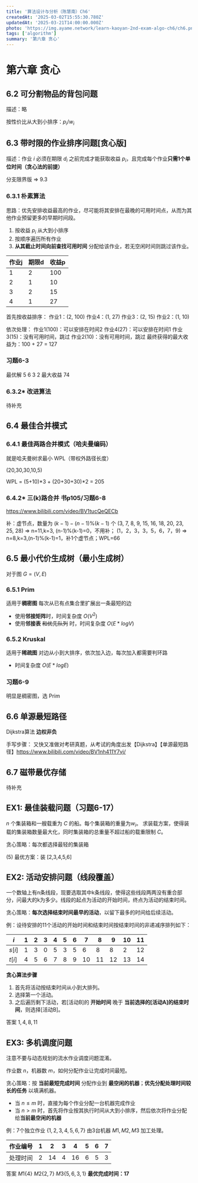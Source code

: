 ```yaml
---
title: '算法设计与分析（陈慧南）Ch6'
createdAt: '2025-03-02T15:55:30.780Z'
updatedAt: '2025-03-21T14:00:00.000Z'
photo: 'https://img.ayame.network/learn-kaoyan-2nd-exam-algo-ch6/ch6.png'
tags: ['algorithm']
summary: '第六章 贪心'
---
```


# 第六章 贪心

## 6.2 可分割物品的背包问题

描述：略

按性价比从大到小排序：$p_i/w_i$

## 6.3 带时限的作业排序问题[贪心版]

描述：作业 $i$ 必须在期限 $d_i$ 之前完成才能获取收益 $p_i$，且完成每个作业**只需1个单位时间（贪心法的前提）**

分支限界版 => 9.3

### 6.3.1 朴素算法
思路：优先安排收益最高的作业，尽可能将其安排在最晚的可用时间点，从而为其他作业预留更多的早期时间段。

1. 按收益 $p_i$ 从大到小排序
2. 按顺序遍历所有作业
3. **从其截止时间向前查找可用时间** 分配给该作业，若无空闲时间则跳过该作业。

| 作业j | 期限d | 收益p |
|-------|-------|-------|
| 1     | 2     | 100   |
| 2     | 1     | 10    |
| 3     | 2     | 15    |
| 4     | 1     | 27    |

首先按收益排序：
作业1：(2, 100)
作业4：(1, 27)
作业3：(2, 15)
作业2：(1, 10)

依次处理：
作业1(100)：可以安排在时间2
作业4(27)：可以安排在时间1
作业3(15)：没有可用时间，跳过
作业2(10)：没有可用时间，跳过
最终获得的最大收益为：100 + 27 = 127

### 习题6-3

最优解 5 6 3 2
最大收益 74

### 6.3.2* 改进算法

待补充

## 6.4 最佳合并模式

### 6.4.1 最佳两路合并模式（哈夫曼编码）

就是哈夫曼树求最小 WPL（带权外路径长度）

(20,30,30,10,5)

WPL = (5+10)*3 + (20+30+30)*2 = 205

### 6.4.2* 三(k)路合并 书p105/习题6-8

https://www.bilibili.com/video/BV1tucQeQECb

补：虚节点，数量为 $(k-1) - (n-1) \% (k-1)$ 个
(3, 7, 8, 9, 15, 16, 18, 20, 23, 25, 28) => n=11,k=3, (n-1)%(k-1)=0，不用补；
(1，2，3，3，5，6，7，9) => n=8,k=3,(n-1)%(k-1)=1，补1个虚节点；WPL=66


## 6.5 最小代价生成树（最小生成树）

对于图 $G=(V,E)$

### 6.5.1 Prim

适用于**稠密图**
每次从已有点集合里扩展出一条最短的边

- 使用**邻接矩阵**时，时间复杂度 $O(V^2)$
- 使用**邻接表** ~~和优先队列~~ 时，时间复杂度 $O(E*logV)$

### 6.5.2 Kruskal

适用于**稀疏图**
对边从小到大排序，依次加入边，每次加入都需要判环路

- 时间复杂度 $O(E*logE)$

### 习题6-9

明显是稠密图，选 Prim


## 6.6 单源最短路径

Dijkstra算法 **边权非负**

手写步骤：
又快又准做对考研真题，从考试的角度出发【Dijkstra】【单源最短路径】https://www.bilibili.com/video/BV1nh411Y7vj/

## 6.7 磁带最优存储

待补充

## EX1: 最佳装载问题（习题6-17）

$n$ 个集装箱和一艘载重为 $C$ 的船。每个集装箱的重量为$w_i$。
求装载方案，使得装载的集装箱数量最大化，同时集装箱的总重量不超过船的载重限制 $C$。

贪心策略：每次都选择最轻的集装箱

(5) 最优方案：装 [2,3,4,5,6]

## EX2: 活动安排问题（线段覆盖）

一个数轴上有n条线段，现要选取其中k条线段，使得这些线段两两没有重合部分，问最大的k为多少。线段的起点为活动的开始时间，终点为活动的结束时间。

贪心策略：**每次选择结束时间最早的活动**，以留下最多的时间给后续活动。

例：设待安排的11个活动的开始时间和结束时间按结束时间的非递减序排列如下：

| $i$  | 1  | 2  | 3  | 4  | 5  | 6  | 7  | 8  | 9  | 10 | 11 |
|----|----|----|----|----|----|----|----|----|----|----|----|
| $s[i]$ | 1  | 3  | 0  | 5  | 3  | 5  | 6  | 8  | 8  | 2  | 12 |
| $t[i]$ | 4  | 5  | 6  | 7  | 8  | 9  | 10 | 11 | 12 | 13 | 14 |

**贪心算法步骤**
1. 首先将活动按结束时间从小到大排列。
2. 选择第一个活动。
3. 之后遍历剩下活动，若[活动B]的 **开始时间** 晚于 **当前选择的[活动A]的结束时间**，则选择[活动B]。

答案
${1,4,8,11}$

## EX3: 多机调度问题

注意不要与动态规划的流水作业调度问题混淆。

作业数 $n$，机器数 $m$，如何分配作业让完成时间最短。

贪心策略：按 **当前最短完成时间** 分配作业到 **最空闲的机器**；**优先分配处理时间较长的任务** 以填满机器。

- 当 $n \leq m$ 时，直接为每个作业分配一台机器完成作业
- 当 $n > m$ 时，首先将作业按其执行时间从大到小排序，然后依次将作业分配给**当前最空闲的机器**

例：7个独立作业 $\{1,2,3,4,5,6,7\}$ 由3台机器 $M1, M2, M3$ 加工处理。 

| 作业编号 | 1  | 2  | 3  | 4  | 5  | 6  | 7  |
|------|----|----|----|----|----|----|----|
| 处理时间 | 2  | 14 | 4  | 16 | 6  | 5  | 3  |

答案
$M1 \{4\}$
$M2 \{2,7\}$
$M3 \{5,6,3,1\}$
**最优完成时间：17**

